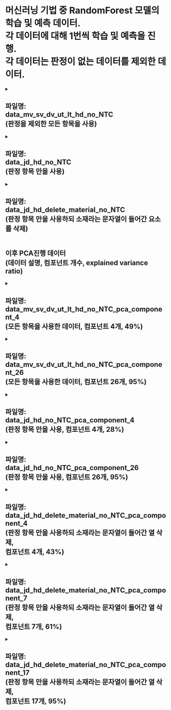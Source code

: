 머신러닝 기법 중 RandomForest 모델의 학습 및 예측 데이터.   
각 데이터에 대해 1번씩 학습 및 예측을 진행.   
각 데이터는 판정이 없는 데이터를 제외한 데이터.
===

<details>
<summary>

파일명:   
data_mv_sv_dv_ut_lt_hd_no_NTC   
(판정을 제외한 모든 항목을 사용)
---
</summary>
 
 * Test Accuracy: 0.8857142857142857   
   Test Loss: 0.2762097629786714   
   
   Confusion Matrix:
   /|Positive|Nagative|
   |:---:|:---:|:---:|
   Positive|30|16|
   Nagative|0|94|
   
   Accuracy:  0.8857142857142857   
   Log Loss:  0.2762097629786714   
   Precision:  0.8545454545454545   
   Recall:  1.0   
   F1-Score:  0.9215686274509803   
   ROC-AUC:  0.9619565217391304   
</details>

<details>
<summary>

파일명:   
data_jd_hd_no_NTC   
(판정 항목 만을 사용)
---
</summary>
 
 * Test Accuracy: 0.8928571428571429      
   Test Loss: 0.28109364105601903     
   
   Confusion Matrix:
   /|Positive|Nagative|
   |:---:|:---:|:---:|
   Positive|34|12|
   Nagative|3|91|
    
   Precision:  0.883495145631068   
   Recall:  0.9680851063829787   
   F1-Score:  0.9238578680203046   
   ROC-AUC:  0.9480804810360777   
</details>

<details>
<summary>
 
파일명:   
data_jd_hd_delete_material_no_NTC   
(판정 항목 만을 사용하되 소재라는 문자열이 들어간 요소를 삭제)
---
</summary>
 
 * Test Accuracy: 0.8857142857142857      
   Test Loss: 0.7412055843669417     
   
   Confusion Matrix:
   /|Positive|Nagative|
   |:---:|:---:|:---:|
   Positive|33|13|
   Nagative|3|91|
     
   Precision:  0.875    
   Recall:  0.9680851063829787   
   F1-Score:  0.9191919191919192   
   ROC-AUC:  0.9361702127659575      
</details>

이후 PCA진행 데이터   
(데이터 설명, 컴포넌트 개수, explained variance ratio)
---

<details>
<summary>
 
파일명:   
data_mv_sv_dv_ut_lt_hd_no_NTC_pca_component_4   
(모든 항목을 사용한 데이터, 컴포넌트 4개, 49%)
---
</summary>
 
 * Test Accuracy: 0.75      
   Test Loss: 0.4742818801426057     
   
   Confusion Matrix:
   /|Positive|Nagative|
   |:---:|:---:|:---:|
   Positive|19|27|
   Nagative|8|86|
     
   Precision:  0.7610619469026548    
   Recall:  0.9148936170212766   
   F1-Score:  0.8309178743961353   
   ROC-AUC:  0.8457446808510638      
</details>

<details>
<summary>

파일명:   
data_mv_sv_dv_ut_lt_hd_no_NTC_pca_component_26   
(모든 항목을 사용한 데이터, 컴포넌트 26개, 95%)
---
</summary>
 
 * Test Accuracy: 0.8142857142857143      
   Test Loss: 0.40197761284598305     
   
   Confusion Matrix:
   /|Positive|Nagative|
   |:---:|:---:|:---:|
   Positive|22|24|
   Nagative|2|92|
     
   Precision:  0.7931034482758621    
   Recall:  0.9787234042553191   
   F1-Score:  0.8761904761904762   
   ROC-AUC:  0.8919981498612396      
</details>

<details>
<summary>

파일명:   
data_jd_hd_no_NTC_pca_component_4   
(판정 항목 만을 사용, 컴포넌트 4개, 28%)
---
</summary>
 
 * Test Accuracy: 0.8357142857142857      
   Test Loss: 0.8324459700826609     
   
   Confusion Matrix:
   /|Positive|Nagative|
   |:---:|:---:|:---:|
   Positive|32|14|
   Nagative|9|85|
     
   Precision:  0.8585858585858586    
   Recall:  0.9042553191489362   
   F1-Score:  0.8808290155440415   
   ROC-AUC:  0.8891073080481036      
</details>

<details>
<summary>

파일명:   
data_jd_hd_no_NTC_pca_component_26   
(판정 항목 만을 사용, 컴포넌트 26개, 95%)
---
</summary>
 
 * Test Accuracy: 0.8714285714285714      
   Test Loss: 0.3032147408763927     
   
   Confusion Matrix:
   /|Positive|Nagative|
   |:---:|:---:|:---:|
   Positive|33|13|
   Nagative|5|89|
     
   Precision:  0.8725490196078431    
   Recall:  0.9468085106382979   
   F1-Score:  0.9081632653061225   
   ROC-AUC:  0.9405642923219241      
</details>

<details>
<summary>

파일명:   
data_jd_hd_delete_material_no_NTC_pca_component_4   
(판정 항목 만을 사용하되 소재라는 문자열이 들어간 열 삭제,   
컴포넌트 4개, 43%)
---
</summary>
 
 * Test Accuracy: 0.8428571428571429      
   Test Loss: 0.7844264236513456     
   
   Confusion Matrix:
   /|Positive|Nagative|
   |:---:|:---:|:---:|
   Positive|30|16|
   Nagative|6|88|
     
   Precision:  0.8461538461538461    
   Recall:  0.9361702127659575   
   F1-Score:  0.8888888888888888   
   ROC-AUC:  0.9174375578168363      
</details>

<details>
<summary>

파일명:   
data_jd_hd_delete_material_no_NTC_pca_component_7   
(판정 항목 만을 사용하되 소재라는 문자열이 들어간 열 삭제,   
컴포넌트 7개, 61%)
---
</summary>
 
 * Test Accuracy: 0.8571428571428571      
   Test Loss: 0.5727501903121676     
   
   Confusion Matrix:
   /|Positive|Nagative|
   |:---:|:---:|:---:|
   Positive|31|15|
   Nagative|5|89|
     
   Precision:  0.8557692307692307    
   Recall:  0.9468085106382979   
   F1-Score:  0.898989898989899   
   ROC-AUC:  0.9179000925069382      
</details>

<details>
<summary>

파일명:   
data_jd_hd_delete_material_no_NTC_pca_component_17   
(판정 항목 만을 사용하되 소재라는 문자열이 들어간 열 삭제,   
컴포넌트 17개, 95%)
---
</summary>
 
 * Test Accuracy: 0.8571428571428571      
   Test Loss: 0.3130116237292688     
   
   Confusion Matrix:
   /|Positive|Nagative|
   |:---:|:---:|:---:|
   Positive|29|17|
   Nagative|3|91|
     
   Precision:  0.8425925925925926    
   Recall:  0.9680851063829787   
   F1-Score:  0.900990099009901   
   ROC-AUC:  0.9330481036077706      
</details>
